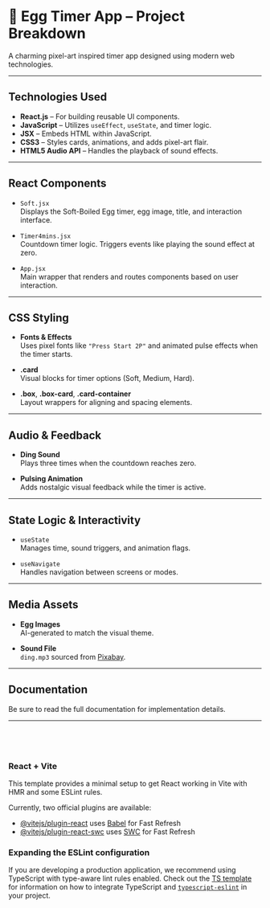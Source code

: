 # 🥚 Egg Timer App – Project Breakdown

A charming pixel-art inspired timer app designed using modern web technologies.

---

##  Technologies Used

- **React.js** – For building reusable UI components.
- **JavaScript** – Utilizes `useEffect`, `useState`, and timer logic.
- **JSX** – Embeds HTML within JavaScript.
- **CSS3** – Styles cards, animations, and adds pixel-art flair.
- **HTML5 Audio API** – Handles the playback of sound effects.

---

##  React Components

- `Soft.jsx`  
  Displays the Soft-Boiled Egg timer, egg image, title, and interaction interface.

- `Timer4mins.jsx`  
  Countdown timer logic. Triggers events like playing the sound effect at zero.

- `App.jsx`  
  Main wrapper that renders and routes components based on user interaction.

---

##  CSS Styling

- **Fonts & Effects**  
  Uses pixel fonts like `"Press Start 2P"` and animated pulse effects when the timer starts.

- **.card**  
  Visual blocks for timer options (Soft, Medium, Hard).

- **.box**, **.box-card**, **.card-container**  
  Layout wrappers for aligning and spacing elements.

---

##  Audio & Feedback

- **Ding Sound**  
  Plays three times when the countdown reaches zero.

- **Pulsing Animation**  
  Adds nostalgic visual feedback while the timer is active.

---

##  State Logic & Interactivity

- `useState`  
  Manages time, sound triggers, and animation flags.

- `useNavigate`  
  Handles navigation between screens or modes.

---

##  Media Assets

- **Egg Images**  
  AI-generated to match the visual theme.

- **Sound File**  
  `ding.mp3` sourced from [Pixabay](https://pixabay.com/).

---

##  Documentation

Be sure to read the full documentation for implementation details.

---


<p style="margin-bottom: 80px;"></p>



 
  
   










### React + Vite

This template provides a minimal setup to get React working in Vite with HMR and some ESLint rules.

Currently, two official plugins are available:

- [@vitejs/plugin-react](https://github.com/vitejs/vite-plugin-react/blob/main/packages/plugin-react) uses [Babel](https://babeljs.io/) for Fast Refresh
- [@vitejs/plugin-react-swc](https://github.com/vitejs/vite-plugin-react/blob/main/packages/plugin-react-swc) uses [SWC](https://swc.rs/) for Fast Refresh

### Expanding the ESLint configuration

If you are developing a production application, we recommend using TypeScript with type-aware lint rules enabled. Check out the [TS template](https://github.com/vitejs/vite/tree/main/packages/create-vite/template-react-ts) for information on how to integrate TypeScript and [`typescript-eslint`](https://typescript-eslint.io) in your project.

